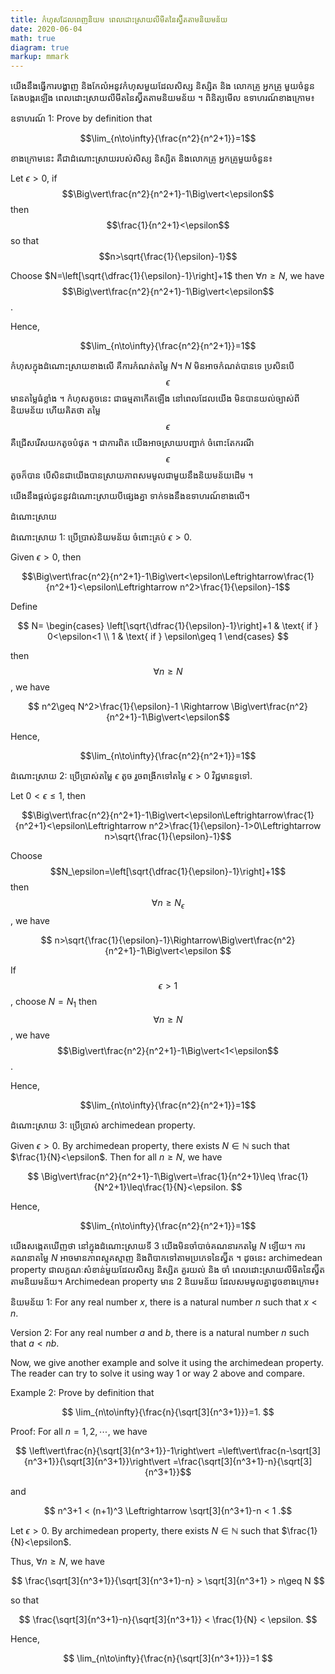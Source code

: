 ```yaml
---
title: កំហុសដែលពេញនិយម ពេលដោះស្រាយ​លីមីត​នៃស្វ៊ីត​តាមនិយមន័យ
date: 2020-06-04
math: true
diagram: true
markup: mmark
---
```

យើងនឹងធ្វើការបង្ហាញ និងកែលំអនូវកំហុសមួយដែលសិស្ស និស្សិត និង លោកគ្រូ អ្នកគ្រូ មួយចំនួនតែងបង្ករឡើង ពេលដោះស្រាយលីមីតនៃស្វ៊ីតតាមនិយមន័យ ។ ពិនិត្យមើល ឧទាហរណ៍ខាងក្រោម៖

ឧទាហរណ៍ 1: Prove by definition that

$$\lim_{n\to\infty}{\frac{n^2}{n^2+1}}=1$$

ខាងក្រោមនេះ គឺជាដំណោះស្រាយរបស់សិស្ស និស្សិត និងលោកគ្រូ អ្នកគ្រូមួយចំនួន៖

Let $\epsilon>0$, if $$\Big\vert\frac{n^2}{n^2+1}-1\Big\vert<\epsilon$$ then $$\frac{1}{n^2+1}<\epsilon$$ so that $$n>\sqrt{\frac{1}{\epsilon}-1}$$

Choose $N=\left[\sqrt{\dfrac{1}{\epsilon}-1}\right]+1$ then $\forall n\geq N$, we have
$$\Big\vert\frac{n^2}{n^2+1}-1\Big\vert<\epsilon$$.

Hence,

$$\lim_{n\to\infty}{\frac{n^2}{n^2+1}}=1$$

កំហុស​ក្នុងដំណោះស្រាយ​ខាងលើ​ គឺការកំណត់តម្លៃ $N$។ $N$ មិនអាចកំណត់បានទេ ប្រសិនបើ  $$\epsilon$$ មានតម្លៃធំខ្លាំង ។ កំហុសតូចនេះ ជាធម្មតាកើតឡើង នៅពេលដែលយើង មិនបាន​យល់​ច្បាស់​ពី​និយមន័យ ហើយ​គិត​ថា តម្លៃ $$\epsilon$$ គឺជ្រើសរើស​យក​តូចបំផុត ។ ជាការពិត យើង​អាច​ស្រាយបញ្ជាក់ ចំពោះតែ​ករណី $$\epsilon$$ តូចក៏បាន បើសិនជាយើងបានស្រាយភាពសមមូលជាមួយនឹងនិយមន័យដើម ។

យើងនឹងផ្តល់ជូននូវដំណោះស្រាយបីផ្សេងគ្នា ទាក់ទងនឹងឧទាហរណ៍ខាងលើ។

ដំណោះស្រាយ

ដំណោះស្រាយ 1: ប្រើប្រាស់និយមន័យ ចំពោះគ្រប់ $\epsilon>0$.

Given $\epsilon>0$, then

$$\Big\vert\frac{n^2}{n^2+1}-1\Big\vert<\epsilon\Leftrightarrow\frac{1}{n^2+1}<\epsilon\Leftrightarrow n^2>\frac{1}{\epsilon}-1$$ 

Define

$$ N=
\begin{cases}
\left[\sqrt{\dfrac{1}{\epsilon}-1}\right]+1 & \text{ if } 0<\epsilon<1 \\
1 & \text{ if } \epsilon\geq 1
\end{cases}
$$

then $$\forall n\geq N$$, we have

$$ n^2\geq N^2>\frac{1}{\epsilon}-1 \Rightarrow
\Big\vert\frac{n^2}{n^2+1}-1\Big\vert<\epsilon$$

Hence,

$$\lim_{n\to\infty}{\frac{n^2}{n^2+1}}=1$$

ដំណោះស្រាយ 2: ប្រើប្រាស់តម្លៃ $\epsilon$ តូច រួចពង្រីកទៅតម្លៃ $\epsilon>0$ វិជ្ជមានទូទៅ.

Let $0<\epsilon\leq 1$, then

$$\Big\vert\frac{n^2}{n^2+1}-1\Big\vert<\epsilon\Leftrightarrow\frac{1}{n^2+1}<\epsilon\Leftrightarrow n^2>\frac{1}{\epsilon}-1>0\Leftrightarrow n>\sqrt{\frac{1}{\epsilon}-1}$$

Choose $$N_\epsilon=\left[\sqrt{\dfrac{1}{\epsilon}-1}\right]+1$$ then $$\forall n\geq N_\epsilon $$, we have

$$ n>\sqrt{\frac{1}{\epsilon}-1}\Rightarrow\Big\vert\frac{n^2}{n^2+1}-1\Big\vert<\epsilon $$

If $$\epsilon> 1$$, choose $N=N_1$ then $$\forall n\geq N$$, we have
$$\Big\vert\frac{n^2}{n^2+1}-1\Big\vert<1<\epsilon$$.

Hence,

$$\lim_{n\to\infty}{\frac{n^2}{n^2+1}}=1$$

ដំណោះស្រាយ 3: ប្រើប្រាស់ archimedean property.

Given $\epsilon>0$. By archimedean property, there exists $N\in\mathbb{N}$ such that $\frac{1}{N}<\epsilon$. Then for all $n\geq N$, we have

$$
\Big\vert\frac{n^2}{n^2+1}-1\Big\vert=\frac{1}{n^2+1}\leq \frac{1}{N^2+1}\leq\frac{1}{N}<\epsilon.
$$

Hence,

$$\lim_{n\to\infty}{\frac{n^2}{n^2+1}}=1$$

យើងសង្កេតឃើញថា នៅក្នុងដំណោះស្រាយទី 3 យើងមិនចាំបាច់គណនារកតម្លៃ $N$ ឡើយ។ ការគណនាតម្លៃ $N$ អាចមានភាពស្មុគស្មាញ និងពិបាកទៅតាមប្រភេទនៃស្វ៊ីត ។ ដូចនេះ archimedean property ជាលក្ខណៈសំខាន់មួយដែលសិស្ស និស្សិត គួរយល់ និង​ ចាំ ពេលដោះស្រាយលីមីតនៃស្វ៊ីតតាមនិយមន័យ។ Archimedean property មាន 2 និយមន័យ ដែលសមមូលគ្នាដូចខាងក្រោម៖

និយមន័យ 1: For any real number $x$, there is a natural number $n$ such that $x<n$.

Version 2: For any real number $a$ and $b$, there is a natural number $n$ such that $a<nb$.

Now, we give another example and solve it using the archimedean property. The reader can try to solve it using way 1 or way 2 above and compare.

Example 2: Prove by definition that

$$
\lim_{n\to\infty}{\frac{n}{\sqrt[3]{n^3+1}}}=1.
$$

Proof: For all $n=1,2,\cdots$, we have

$$ \left\vert\frac{n}{\sqrt[3]{n^3+1}}-1\right\vert
=\left\vert\frac{n-\sqrt[3]{n^3+1}}{\sqrt[3]{n^3+1}}\right\vert
=\frac{\sqrt[3]{n^3+1}-n}{\sqrt[3]{n^3+1}}$$

and

$$ n^3+1 < (n+1)^3 \Leftrightarrow \sqrt[3]{n^3+1}-n < 1 .$$

Let $\epsilon>0$. By archimedean property, there exists $N\in\mathbb{N}$ such that $\frac{1}{N}<\epsilon$.

Thus, $\forall n\geq N$, we have

$$
\frac{\sqrt[3]{n^3+1}}{\sqrt[3]{n^3+1}-n} > \sqrt[3]{n^3+1} > n\geq N
$$

so that 

$$
\frac{\sqrt[3]{n^3+1}-n}{\sqrt[3]{n^3+1}} < \frac{1}{N} < \epsilon.
$$

Hence,

$$
\lim_{n\to\infty}{\frac{n}{\sqrt[3]{n^3+1}}}=1
$$
